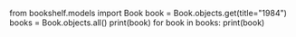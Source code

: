 from bookshelf.models import Book
book = Book.objects.get(title="1984")
books = Book.objects.all()
print(book)
for book in books:
    print(book)
